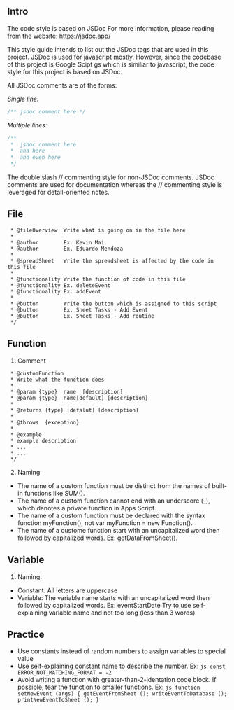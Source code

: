 
## Intro
The code style is based on JSDoc
For more information, please reading from the website: https://jsdoc.app/

This style guide intends to list out the JSDoc tags that are used in this project.
JSDoc is used for javascript mostly. However, since the codebase of this project is Google Scipt gs which is similiar to javascript, the code style for this project is based on JSDoc.

All JSDoc comments are of the forms:

*Single line:*
```js
/** jsdoc comment here */
```

*Multiple lines:*
```js
/**
 *  jsdoc comment here
 *  and here
 *  and even here
 */
```

The double slash // commenting style for non-JSDoc comments. JSDoc comments are used for documentation whereas the // commenting style is leveraged for detail-oriented notes.

## File

```js/**
 * @fileOverview  Write what is going on in the file here
 *
 * @author        Ex. Kevin Mai
 * @author        Ex. Eduardo Mendoza
 *
 * @spreadSheet   Write the spreadsheet is affected by the code in this file
 *
 * @functionality Write the function of code in this file
 * @functionality Ex. deleteEvent
 * @functionality Ex. addEvent
 *
 * @button        Write the button which is assigned to this script
 * @button        Ex. Sheet Tasks - Add Event
 * @button        Ex. Sheet Tasks - Add routine
 */
```
## Function
1. Comment
```js/**
 * @customFunction
 * Write what the function does
 *
 * @param {type}  name  [description]
 * @param {type}  name[default] [description]
 *
 * @returns {type} [defalut] [description]
 *
 * @throws  {exception}
 *
 * @example
 * example description
 * ...
 * ...
 */
 ```
2. Naming

* The name of a custom function must be distinct from the names of built-in functions like SUM().
* The name of a custom function cannot end with an underscore (\_), which denotes a private function in Apps Script.
* The name of a custom function must be declared with the syntax function myFunction(), not var myFunction = new Function().
* The name of a custome function start with an uncapitalized word then followed by capitalized words. Ex: getDataFromSheet().

## Variable
1. Naming:
* Constant: All letters are uppercase
* Variable: The variable name starts with an uncapitalized word then followed by capitalized words. Ex: eventStartDate
Try to use self-explaining variable name and not too long (less than 3 words)

## Practice

* Use constants instead of random numbers to assign variables to special value
* Use self-explaining constant name to describe the number.
Ex: ```js const ERROR_NOT_MATCHING_FORMAT = -2```
* Avoid writing a function with greater-than-2-identation code block. If possible, tear the function to smaller functions.
Ex: ```js
function setNewEvent (args) {
  getEventFromSheet ();
  writeEventToDatabase ();
  printNewEventToSheet ();
}```
